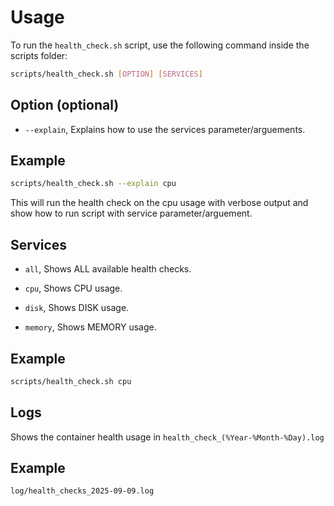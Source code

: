 # Usage

To run the `health_check.sh` script, use the following command inside the scripts folder:

```bash
scripts/health_check.sh [OPTION] [SERVICES]
```

## Option (optional)

- `--explain`, 
    Explains how to use the services parameter/arguements.

## Example

```bash
scripts/health_check.sh --explain cpu
```

This will run the health check on the cpu usage with verbose output and show how to run script with service parameter/arguement.

## Services 

- `all`, 
    Shows ALL available health checks.

- `cpu`, 
    Shows CPU usage.

- `disk`, 
    Shows DISK usage.

- `memory`, 
    Shows MEMORY usage.

## Example

```bash
scripts/health_check.sh cpu
```

## Logs

Shows the container health usage in ```health_check_(%Year-%Month-%Day).log```

## Example

```cat
log/health_checks_2025-09-09.log 
```


